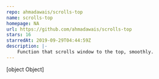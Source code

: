 ```yaml
---
repo: ahmadawais/scrolls-top
name: scrolls-top
homepage: NA
url: https://github.com/ahmadawais/scrolls-top
stars: 16
starredAt: 2019-09-29T04:44:59Z
description: |-
    Function that scrolls window to the top, smoothly.
---
```


[object Object]
